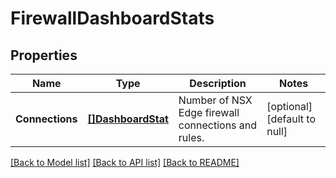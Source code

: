 # FirewallDashboardStats

## Properties
Name | Type | Description | Notes
------------ | ------------- | ------------- | -------------
**Connections** | [**[]DashboardStat**](DashboardStat.md) | Number of NSX Edge firewall connections and rules. | [optional] [default to null]

[[Back to Model list]](../README.md#documentation-for-models) [[Back to API list]](../README.md#documentation-for-api-endpoints) [[Back to README]](../README.md)

